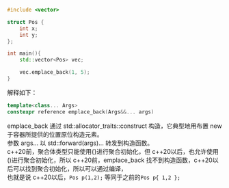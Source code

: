 ```c++
#include <vector>

struct Pos {
    int x;
    int y;
};

int main(){
    std::vector<Pos> vec;

    vec.emplace_back(1, 5);
}
```
解释如下：  
```c++
template<class... Args>
constexpr reference emplace_back(Args&&... args)
```

emplace_back 通过 std::allocator_traits::construct 构造，它典型地用布置 new 于容器所提供的位置原位构造元素。  
参数 args... 以 std::forward<Args>(args)... 转发到构造函数。   
c++20前，聚合体类型只能使用{}进行聚合初始化，但 c++20以后，也允许使用()进行聚合初始化，所以 c++20前，emplace_back 找不到构造函数，c++20以后可以找到聚合初始化，所以可以通过编译，  
也就是说 c++20以后，`Pos p(1,2);` 等同于之前的`Pos p{ 1,2 };`